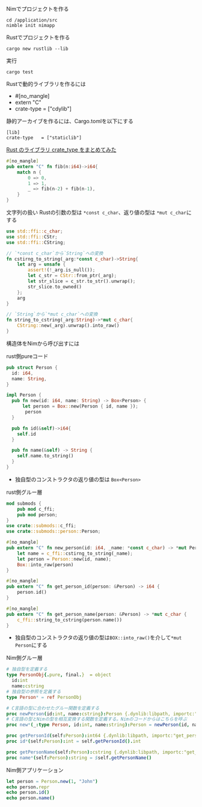 Nimでプロジェクトを作る
```
cd /application/src
nimble init nimapp
```

Rustでプロジェクトを作る
```
cargo new rustlib --lib
```

実行
```
cargo test
```

Rustで動的ライブラリを作るには
- #[no_mangle]
- extern "C"
- crate-type   = ["cdylib"]

静的アーカイブを作るには、Cargo.tomlを以下にする
```
[lib]
crate-type   = ["staticlib"]
```
[Rust のライブラリ crate_type をまとめてみた  ](https://qiita.com/etoilevi/items/4bd4c5b726e41f5a6689)


```rust
#[no_mangle]
pub extern "C" fn fib(n:i64)->i64{
    match n {
        0 => 0,
        1 => 1,
        _ => fib(n-2) + fib(n-1),
    }
}
```

文字列の扱い
Rustの引数の型は `*const c_char`、返り値の型は `*mut c_char`にする

```rust
use std::ffi::c_char;
use std::ffi::CStr;
use std::ffi::CString;

// `*const c_char`から`String`への変換
fn cstirng_to_string(_arg:*const c_char)->String{
    let arg = unsafe {
        assert!(!_arg.is_null());
        let c_str = CStr::from_ptr(_arg);
        let str_slice = c_str.to_str().unwrap();
        str_slice.to_owned()
    };
    arg
}

// `String`から`*mut c_char`への変換
fn string_to_cstring(_arg:String)->*mut c_char{
    CString::new(_arg).unwrap().into_raw()
}
```

構造体をNimから呼び出すには

rust側pureコード
```rust
pub struct Person {
  id: i64,
  name: String,
}

impl Person {
  pub fn new(id: i64, name: String) -> Box<Person> {
      let person = Box::new(Person { id, name });
       person
  }

  pub fn id(&self)->i64{
    self.id
  }

  pub fn name(&self) -> String {
    self.name.to_string()
  }
}
```
- 独自型のコンストラクタの返り値の型は `Box<Person>`

rust側グルー層
```rust
mod submods {
    pub mod c_ffi;
    pub mod person;
}
use crate::submods::c_ffi;
use crate::submods::person::Person;

#[no_mangle]
pub extern "C" fn new_person(id: i64, _name: *const c_char) -> *mut Person {
    let name = c_ffi::cstirng_to_string(_name);
    let person = Person::new(id, name);
    Box::into_raw(person)
}

#[no_mangle]
pub extern "C" fn get_person_id(person: &Person) -> i64 {
    person.id()
}

#[no_mangle]
pub extern "C" fn get_person_name(person: &Person) -> *mut c_char {
    c_ffi::string_to_cstring(person.name())
}
```
- 独自型のコンストラクタの返り値の型は`BOX::into_raw()`を介して`*mut Person`にする

Nim側グルー層

```nim
# 独自型を定義する
type PersonObj{.pure, final.}  = object
  id:int
  name:cstring
# 独自型の参照を定義する
type Person* = ref PersonObj

# C言語の型に合わせたグルー関数を定義する
proc newPerson(id:int, name:cstring):Person {.dynlib:libpath, importc:"new_person".}
# C言語の型とNimの型を相互変換する関数を定義する。Nimのコードからはこちらを呼ぶ
proc new*(_:type Person, id:int, name:string):Person = newPerson(id, name.cstring)

proc getPersonId(self:Person):int64 {.dynlib:libpath, importc:"get_person_id".}
proc id*(self:Person):int = self.getPersonId().int

proc getPersonName(self:Person):cstring {.dynlib:libpath, importc:"get_person_name".}
proc name*(self:Person):string = $self.getPersonName()
```

Nim側アプリケーション
```nim
let person = Person.new(1, "John")
echo person.repr
echo person.id()
echo person.name()
```
